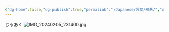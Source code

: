 ```yaml
---
{"dg-home":false,"dg-publish":true,"permalink":"/Japanese/言葉/邪悪/","dgPassFrontmatter":true}
---
```



じゃあく
![IMG_20240205_231400.jpg](/img/user/998%20resources/%E8%91%AC%E9%80%81%E3%81%AE%E3%83%95%E3%83%AA%E3%83%BC%E3%83%AC%E3%83%B3/IMG_20240205_231400.jpg)
